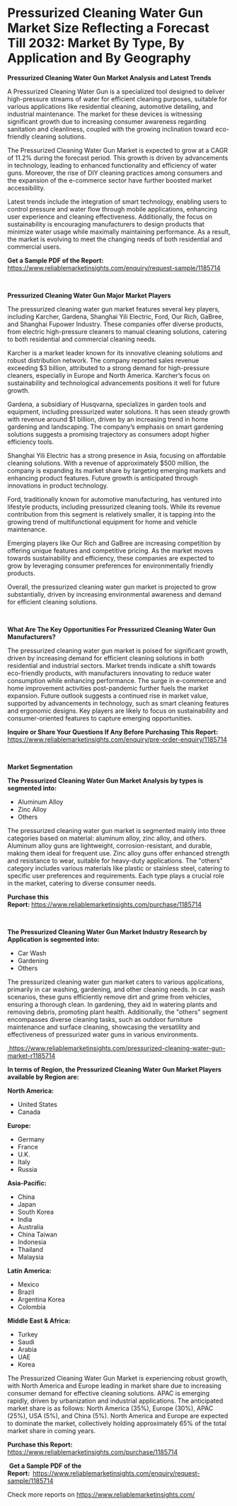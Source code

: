 <p><h1>Pressurized Cleaning Water Gun Market Size Reflecting a Forecast Till 2032: Market By Type, By Application and By Geography</h1></p><p><strong>Pressurized Cleaning Water Gun Market Analysis and Latest Trends</strong></p>
<p><p>A Pressurized Cleaning Water Gun is a specialized tool designed to deliver high-pressure streams of water for efficient cleaning purposes, suitable for various applications like residential cleaning, automotive detailing, and industrial maintenance. The market for these devices is witnessing significant growth due to increasing consumer awareness regarding sanitation and cleanliness, coupled with the growing inclination toward eco-friendly cleaning solutions.</p><p>The Pressurized Cleaning Water Gun Market is expected to grow at a CAGR of 11.2% during the forecast period. This growth is driven by advancements in technology, leading to enhanced functionality and efficiency of water guns. Moreover, the rise of DIY cleaning practices among consumers and the expansion of the e-commerce sector have further boosted market accessibility. </p><p>Latest trends include the integration of smart technology, enabling users to control pressure and water flow through mobile applications, enhancing user experience and cleaning effectiveness. Additionally, the focus on sustainability is encouraging manufacturers to design products that minimize water usage while maximally maintaining performance. As a result, the market is evolving to meet the changing needs of both residential and commercial users.</p></p>
<p><strong>Get a Sample PDF of the Report:&nbsp;</strong> <a href="https://www.reliablemarketinsights.com/enquiry/request-sample/1185714?utm_campaign=2642&utm_medium=2&utm_source=Github&utm_content=ia&utm_term=28032025&utm_id=pressurized-cleaning-water-gun">https://www.reliablemarketinsights.com/enquiry/request-sample/1185714</a></p>
<p>&nbsp;</p>
<p><strong>Pressurized Cleaning Water Gun Major Market Players</strong></p>
<p><p>The pressurized cleaning water gun market features several key players, including Karcher, Gardena, Shanghai Yili Electric, Ford, Our Rich, GaBree, and Shanghai Fupower Industry. These companies offer diverse products, from electric high-pressure cleaners to manual cleaning solutions, catering to both residential and commercial cleaning needs.</p><p>Karcher is a market leader known for its innovative cleaning solutions and robust distribution network. The company reported sales revenue exceeding $3 billion, attributed to a strong demand for high-pressure cleaners, especially in Europe and North America. Karcher’s focus on sustainability and technological advancements positions it well for future growth.</p><p>Gardena, a subsidiary of Husqvarna, specializes in garden tools and equipment, including pressurized water solutions. It has seen steady growth with revenue around $1 billion, driven by an increasing trend in home gardening and landscaping. The company’s emphasis on smart gardening solutions suggests a promising trajectory as consumers adopt higher efficiency tools.</p><p>Shanghai Yili Electric has a strong presence in Asia, focusing on affordable cleaning solutions. With a revenue of approximately $500 million, the company is expanding its market share by targeting emerging markets and enhancing product features. Future growth is anticipated through innovations in product technology.</p><p>Ford, traditionally known for automotive manufacturing, has ventured into lifestyle products, including pressurized cleaning tools. While its revenue contribution from this segment is relatively smaller, it is tapping into the growing trend of multifunctional equipment for home and vehicle maintenance.</p><p>Emerging players like Our Rich and GaBree are increasing competition by offering unique features and competitive pricing. As the market moves towards sustainability and efficiency, these companies are expected to grow by leveraging consumer preferences for environmentally friendly products.</p><p>Overall, the pressurized cleaning water gun market is projected to grow substantially, driven by increasing environmental awareness and demand for efficient cleaning solutions.</p></p>
<p>&nbsp;</p>
<p><strong>What Are The Key Opportunities For Pressurized Cleaning Water Gun Manufacturers?</strong></p>
<p><p>The pressurized cleaning water gun market is poised for significant growth, driven by increasing demand for efficient cleaning solutions in both residential and industrial sectors. Market trends indicate a shift towards eco-friendly products, with manufacturers innovating to reduce water consumption while enhancing performance. The surge in e-commerce and home improvement activities post-pandemic further fuels the market expansion. Future outlook suggests a continued rise in market value, supported by advancements in technology, such as smart cleaning features and ergonomic designs. Key players are likely to focus on sustainability and consumer-oriented features to capture emerging opportunities.</p></p>
<p><strong>Inquire or Share Your Questions If Any Before Purchasing This Report:</strong> <a href="https://www.reliablemarketinsights.com/enquiry/pre-order-enquiry/1185714?utm_campaign=2642&utm_medium=2&utm_source=Github&utm_content=ia&utm_term=28032025&utm_id=pressurized-cleaning-water-gun">https://www.reliablemarketinsights.com/enquiry/pre-order-enquiry/1185714</a></p>
<p>&nbsp;</p>
<p><strong>Market Segmentation</strong></p>
<p><strong>The Pressurized Cleaning Water Gun Market Analysis by types is segmented into:</strong></p>
<p><ul><li>Aluminum Alloy</li><li>Zinc Alloy</li><li>Others</li></ul></p>
<p><p>The pressurized cleaning water gun market is segmented mainly into three categories based on material: aluminum alloy, zinc alloy, and others. Aluminum alloy guns are lightweight, corrosion-resistant, and durable, making them ideal for frequent use. Zinc alloy guns offer enhanced strength and resistance to wear, suitable for heavy-duty applications. The "others" category includes various materials like plastic or stainless steel, catering to specific user preferences and requirements. Each type plays a crucial role in the market, catering to diverse consumer needs.</p></p>
<p><strong>Purchase this Report:&nbsp;</strong><a href="https://www.reliablemarketinsights.com/purchase/1185714?utm_campaign=2642&utm_medium=2&utm_source=Github&utm_content=ia&utm_term=28032025&utm_id=pressurized-cleaning-water-gun">https://www.reliablemarketinsights.com/purchase/1185714</a></p>
<p>&nbsp;</p>
<p><strong>The Pressurized Cleaning Water Gun Market Industry Research by Application is segmented into:</strong></p>
<p><ul><li>Car Wash</li><li>Gardening</li><li>Others</li></ul></p>
<p><p>The pressurized cleaning water gun market caters to various applications, primarily in car washing, gardening, and other cleaning needs. In car wash scenarios, these guns efficiently remove dirt and grime from vehicles, ensuring a thorough clean. In gardening, they aid in watering plants and removing debris, promoting plant health. Additionally, the "others" segment encompasses diverse cleaning tasks, such as outdoor furniture maintenance and surface cleaning, showcasing the versatility and effectiveness of pressurized water guns in various environments.</p></p>
<p><a href="https://www.reliablemarketinsights.com/pressurized-cleaning-water-gun-market-r1185714?utm_campaign=2642&utm_medium=2&utm_source=Github&utm_content=ia&utm_term=28032025&utm_id=pressurized-cleaning-water-gun">&nbsp;https://www.reliablemarketinsights.com/pressurized-cleaning-water-gun-market-r1185714</a></p>
<p><strong>In terms of Region, the Pressurized Cleaning Water Gun Market Players available by Region are:</strong></p>
<p>
    <p> <strong> North America: </strong>
        <ul>
            <li>United States</li>
            <li>Canada</li>
        </ul>
        </p> 
    <p> <strong> Europe: </strong>
        <ul>
            <li>Germany</li>
            <li>France</li>
            <li>U.K.</li>
            <li>Italy</li>
            <li>Russia</li>
        </ul>
        </p> 
    <p> <strong> Asia-Pacific: </strong>
        <ul>
            <li>China</li>
            <li>Japan</li>
            <li>South Korea</li>
            <li>India</li>
            <li>Australia</li>
            <li>China Taiwan</li>
            <li>Indonesia</li>
            <li>Thailand</li>
            <li>Malaysia</li>
        </ul>
        </p> 
    <p> <strong> Latin America: </strong>
        <ul>
            <li>Mexico</li>
            <li>Brazil</li>
            <li>Argentina Korea</li>
            <li>Colombia</li>
        </ul>
        </p> 
    <p> <strong> Middle East & Africa: </strong>
        <ul>
            <li>Turkey</li>
            <li>Saudi</li>
            <li>Arabia</li>
            <li>UAE</li>
            <li>Korea</li>
        </ul>
    </p>
    </p>
<p><p>The Pressurized Cleaning Water Gun Market is experiencing robust growth, with North America and Europe leading in market share due to increasing consumer demand for effective cleaning solutions. APAC is emerging rapidly, driven by urbanization and industrial applications. The anticipated market share is as follows: North America (35%), Europe (30%), APAC (25%), USA (5%), and China (5%). North America and Europe are expected to dominate the market, collectively holding approximately 65% of the total market share in coming years.</p></p>
<p><strong>Purchase this Report: </strong><a href="https://www.reliablemarketinsights.com/purchase/1185714?utm_campaign=2642&utm_medium=2&utm_source=Github&utm_content=ia&utm_term=28032025&utm_id=pressurized-cleaning-water-gun">https://www.reliablemarketinsights.com/purchase/1185714</a></p>
<p>&nbsp;<strong>Get a Sample PDF of the Report:&nbsp;&nbsp;</strong><a href="https://www.reliablemarketinsights.com/enquiry/request-sample/1185714?utm_campaign=2642&utm_medium=2&utm_source=Github&utm_content=ia&utm_term=28032025&utm_id=pressurized-cleaning-water-gun">https://www.reliablemarketinsights.com/enquiry/request-sample/1185714</a></p>
<p><strong></strong></p>
<p>Check more reports on <a href="https://www.reliablemarketinsights.com/?utm_campaign=2642&utm_medium=2&utm_source=Github&utm_content=ia&utm_term=28032025&utm_id=pressurized-cleaning-water-gun">https://www.reliablemarketinsights.com/</a></p>